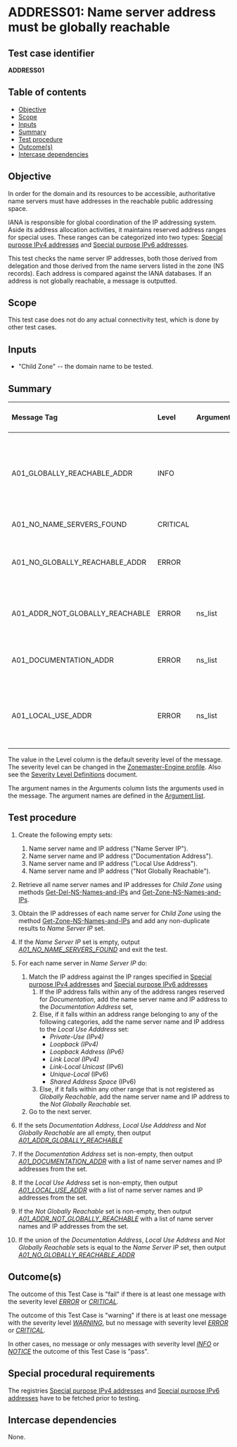# ADDRESS01: Name server address must be globally reachable

## Test case identifier
**ADDRESS01** 

## Table of contents

* [Objective](#Objective)
* [Scope](#Scope)
* [Inputs](#Inputs)
* [Summary](#Summary)
* [Test procedure](#Test-procedure)
* [Outcome(s)](#Outcomes)
* [Intercase dependencies](#Intercase-dependencies)


## Objective

In order for the domain and its resources to be accessible, authoritative 
name servers must have addresses in the reachable public addressing space.

IANA is responsible for global coordination of the IP addressing system.
Aside its address allocation activities, it maintains reserved address ranges
for special uses. These ranges can be categorized into two types: 
[Special purpose IPv4 addresses] and [Special purpose IPv6 addresses].

This test checks the name server IP addresses, both those derived from delegation and those 
derived from the name servers listed in the zone (NS records). Each address is compared against
the IANA databases. If an address is not globally reachable, a message is outputted.

## Scope

This test case does not do any actual connectivity test, which is done by other test cases.

## Inputs

* "Child Zone" -- the domain name to be tested.

## Summary

Message Tag                       | Level    | Arguments | Message ID for message tag
:-------------------------------- |:---------|:----------|:--------------------------
A01_GLOBALLY_REACHABLE_ADDR       | INFO     |           | All IP addresses of all name servers are listed as in the globally reachable address space.
A01_NO_NAME_SERVERS_FOUND         | CRITICAL |           | No name servers found.
A01_NO_GLOBALLY_REACHABLE_ADDR    | ERROR    |           | None of the name servers IP addresses are listed as globally reachable.
A01_ADDR_NOT_GLOBALLY_REACHABLE   | ERROR    | ns_list   | IP address not listed as globally reachable: "{ns_list}".
A01_DOCUMENTATION_ADDR            | ERROR    | ns_list   | IP address intended for documentation purposes: "{ns_list}".
A01_LOCAL_USE_ADDR                | ERROR    | ns_list   | IP address intended for local use on network or service provider level: "{ns_list}". 


The value in the Level column is the default severity level of the message. The
severity level can be changed in the [Zonemaster-Engine profile]. Also see the
[Severity Level Definitions] document.

The argument names in the Arguments column lists the arguments used in the
message. The argument names are defined in the [Argument list].

## Test procedure 

1. Create the following empty sets:
   1. Name server name and IP address ("Name Server IP").
   2. Name server name and IP address ("Documentation Address").
   3. Name server name and IP address ("Local Use Address").
   4. Name server name and IP address ("Not Globally Reachable").

2. Retrieve all name server names and IP addresses for *Child Zone* using 
   methods [Get-Del-NS-Names-and-IPs] and [Get-Zone-NS-Names-and-IPs].


3. Obtain the IP addresses of each name server for *Child Zone* using the method 
   [Get-Zone-NS-Names-and-IPs] and add any non-duplicate results to 
   *Name Server IP* set. 

4. If the *Name Server IP* set is empty, output *[A01_NO_NAME_SERVERS_FOUND]*
   and exit the test.

5. For each name server in *Name Server IP* do:
   1. Match the IP address against the IP ranges specified in 
      [Special purpose IPv4 addresses] and [Special purpose IPv6 addresses]
      1. If the IP address falls within any of the address ranges reserved for 
        *Documentation*, add the name server name and IP address to the
        *Documentation Address* set,
      2. Else, if it falls within an address range belonging to any of the 
         following categories, add the name server name and IP address to the 
         *Local Use Adddress* set: 
         - *Private-Use (IPv4)*
         - *Loopback (IPv4)*
         - *Loopback Address (IPv6)*
         - *Link Local (IPv4)*
         - *Link-Local Unicast* (IPv6)
         - *Unique-Local* (IPv6)
         - *Shared Address Space* (IPv6)
      3. Else, if it falls within any other range that is not registered as 
         *Globally Reachable*, add the name server name and IP address to 
         the *Not Globally Reachable* set.
   2. Go to the next server.
6. If the sets *Documentation Address*, *Local Use Adddress* and 
   *Not Globally Reachable* are all empty, then output 
   *[A01_ADDR_GLOBALLY_REACHABLE]*
7. If the *Documentation Address* set is non-empty, then output 
   *[A01_DOCUMENTATION_ADDR]* with a list of name server names and IP addresses
   from the set.
9. If the *Local Use Address* set is non-empty, then output 
   *[A01_LOCAL_USE_ADDR]* with a list of name server names and IP addresses
   from the set.
10. If the *Not Globally Reachable* set is non-empty, then output 
    *[A01_ADDR_NOT_GLOBALLY_REACHABLE]* with a list of name server names and 
    IP addresses from the set.
11. If the union of the *Documentation Address*, *Local Use Address* and 
    *Not Globally Reachable* sets is equal to the *Name Server IP* set,
    then output *[A01_NO_GLOBALLY_REACHABLE_ADDR]* 

  
## Outcome(s)

The outcome of this Test Case is "fail" if there is at least one message
with the severity level *[ERROR]* or *[CRITICAL]*.

The outcome of this Test Case is "warning" if there is at least one message
with the severity level *[WARNING]*, but no message with severity level 
*[ERROR]* or *[CRITICAL]*.

In other cases, no message or only messages with severity level
*[INFO]* or *[NOTICE]* the outcome of this Test Case is "pass".

## Special procedural requirements

The registries [Special purpose IPv4 addresses] and 
[Special purpose IPv6 addresses] have to be fetched prior to testing.

## Intercase dependencies

None.

 
[A01_ADDR_GLOBALLY_REACHABLE]:      #summary 
[A01_NO_GLOBALLY_REACHABLE_ADDR]:   #summary 
[A01_ADDR_NOT_GLOBALLY_REACHABLE]:  #summary 
[A01_DOCUMENTATION_ADDR]:           #summary 
[A01_LOCAL_USE_ADDR]:               #summary 
[A01_NO_NAME_SERVERS_FOUND]:        #summary
[Argument list]:                    ../ArgumentsForTestCaseMessages.md
[CRITICAL]:                         ../SeverityLevelDefinitions.md#critical
[ERROR]:                            ../SeverityLevelDefinitions.md#error
[Get-Del-NS-Names-and-IPs]:         ../MethodsV2.md#method-get-delegation-ns-names-and-ip-addresses
[Get-Zone-NS-Names-and-IPs]:        ../MethodsV2.md#method-get-zone-ns-names-and-ip-addresses
[INFO]:                             ../SeverityLevelDefinitions.md#info
[NOTICE]:                             ../SeverityLevelDefinitions.md#notice
[Special purpose IPv4 addresses]:   https://www.iana.org/assignments/iana-ipv4-special-registry/iana-ipv4-special-registry.xml 
[Special purpose IPv6 addresses]:   https://www.iana.org/assignments/iana-ipv6-special-registry/iana-ipv6-special-registry.xml
[Severity Level Definitions]:       ../SeverityLevelDefinitions.md
[WARNING]:                          ../SeverityLevelDefinitions.md#warning
[Zonemaster-Engine profile]:        ../../../configuration/profiles.md
